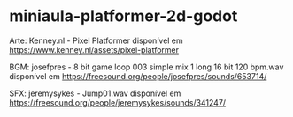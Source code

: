 # miniaula-platformer-2d-godot

Arte: Kenney.nl - Pixel Platformer disponível em https://www.kenney.nl/assets/pixel-platformer

BGM: josefpres - 8 bit game loop 003 simple mix 1 long 16 bit 120 bpm.wav disponível em https://freesound.org/people/josefpres/sounds/653714/
	
SFX: jeremysykes - Jump01.wav disponível em https://freesound.org/people/jeremysykes/sounds/341247/
